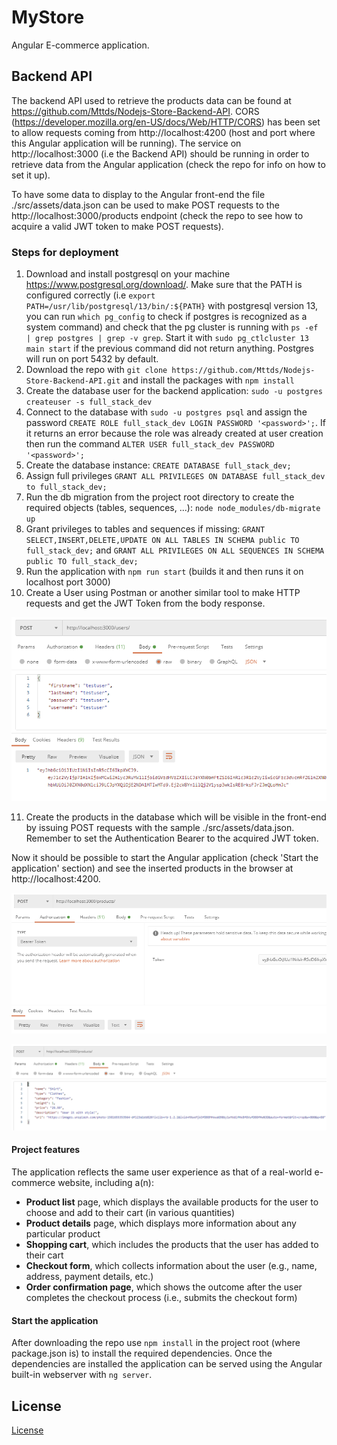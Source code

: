 # MyStore

Angular E-commerce application.

## Backend API

The backend API used to retrieve the products data can be found at https://github.com/Mttds/Nodejs-Store-Backend-API. CORS (https://developer.mozilla.org/en-US/docs/Web/HTTP/CORS) has been set to allow requests coming from http://localhost:4200 (host and port where this Angular application will be running). The service on http://localhost:3000 (i.e the Backend API) should be running in order to retrieve data from the Angular application (check the repo for info on how to set it up).

To have some data to display to the Angular front-end the file ./src/assets/data.json can be used to make POST requests to the http://localhost:3000/products endpoint (check the repo to see how to acquire a valid JWT token to make POST requests).

### Steps for deployment
1) Download and install postgresql on your machine https://www.postgresql.org/download/. Make sure that the PATH is configured correctly (i.e `export PATH=/usr/lib/postgresql/13/bin/:${PATH}` with postgresql version 13, you can run `which pg_config` to check if postgres is recognized as a system command) and check that the pg cluster is running with `ps -ef | grep postgres | grep -v grep`. Start it with `sudo pg_ctlcluster 13 main start` if the previous command did not return anything. Postgres will run on port 5432 by default. 
2) Download the repo with `git clone https://github.com/Mttds/Nodejs-Store-Backend-API.git` and install the packages with `npm install`
3) Create the database user for the backend application: `sudo -u postgres createuser -s full_stack_dev`
4) Connect to the database with `sudo -u postgres psql` and assign the password `CREATE ROLE full_stack_dev LOGIN PASSWORD '<password>';`. If it returns an error because the role was already created at user creation then run the command `ALTER USER full_stack_dev PASSWORD '<password>';`
5) Create the database instance: `CREATE DATABASE full_stack_dev;`
6) Assign full privileges `GRANT ALL PRIVILEGES ON DATABASE full_stack_dev to full_stack_dev;`
7) Run the db migration from the project root directory to create the required objects (tables, sequences, ...): `node node_modules/db-migrate up`
8) Grant privileges to tables and sequences if missing: `GRANT SELECT,INSERT,DELETE,UPDATE ON ALL TABLES IN SCHEMA public TO full_stack_dev;` and `GRANT ALL PRIVILEGES ON ALL SEQUENCES IN SCHEMA public TO full_stack_dev;`
9) Run the application with `npm run start` (builds it and then runs it on localhost port 3000)
10) Create a User using Postman or another similar tool to make HTTP requests and get the JWT Token from the body response.

![image info](./create-user-request.PNG)

11) Create the products in the database which will be visible in the front-end by issuing POST requests with the sample ./src/assets/data.json. Remember to set the Authentication Bearer to the acquired JWT token.

Now it should be possible to start the Angular application (check 'Start the application' section) and see the inserted products in the browser at http://localhost:4200.

![image info](./jwt-bearer-auth.PNG)

![image info](./create-product-request.PNG)

#### Project features

The application reflects the same user experience as that of a real-world e-commerce website, including a(n):

* **Product list** page, which displays the available products for the user to choose and add to their cart (in various quantities)
* **Product details** page, which displays more information about any particular product
* **Shopping cart**, which includes the products that the user has added to their cart
* **Checkout form**, which collects information about the user (e.g., name, address, payment details, etc.)
* **Order confirmation page**, which shows the outcome after the user completes the checkout process (i.e., submits the checkout form)

#### Start the application

After downloading the repo use `npm install` in the project root (where package.json is) to install the required dependencies.
Once the dependencies are installed the application can be served using the Angular built-in webserver with `ng server`.

## License

[License](LICENSE.txt)